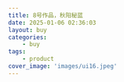 ```yaml
---
title: 8号作品，秋阳秘蓝
date: 2025-01-06 02:36:03
layout: buy
categories:
    - buy
tags:
    - product
cover_image: 'images/ui16.jpeg'
---
```

